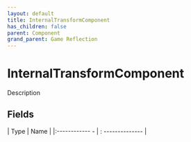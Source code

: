 ```yaml
---
layout: default
title: InternalTransformComponent
has_children: false
parent: Component
grand_parent: Game Reflection
---
```

# InternalTransformComponent
Description 

## Fields
| Type | Name |
|:------------ - | : -------------- |
